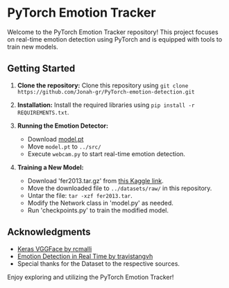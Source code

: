 # PyTorch Emotion Tracker

Welcome to the PyTorch Emotion Tracker repository! This project focuses on real-time emotion detection using PyTorch and is equipped with tools to train new models.

## Getting Started

1. **Clone the repository:** Clone this repository using `git clone https://github.com/Jonah-gr/PyTorch-emotion-detection.git`
2. **Installation:** Install the required libraries using `pip install -r REQUIREMENTS.txt`.
3. **Running the Emotion Detector:** 
   - Download [model.pt](https://1drv.ms/u/s!AtugCP0Mx48phOwKPvDIkmIC81-6oA?e=47oA9N)
   - Move `model.pt` to `../src/`
   - Execute `webcam.py` to start real-time emotion detection.

4. **Training a New Model:**
   - Download 'fer2013.tar.gz' from [this Kaggle link](https://www.kaggle.com/c/challenges-in-representation-learning-facial-expression-recognition-challenge/data?select=fer2013.tar.gz).
   - Move the downloaded file to `../datasets/raw/` in this repository.
   - Untar the file: `tar -xzf fer2013.tar`.
   - Modify the Network class in 'model.py' as needed.
   - Run 'checkpoints.py' to train the modified model.

## Acknowledgments

- [Keras VGGFace by rcmalli](https://github.com/rcmalli/keras-vggface)
- [Emotion Detection in Real Time by travistangvh](https://github.com/travistangvh/emotion-detection-in-real-time)
- Special thanks for the Dataset to the respective sources.

Enjoy exploring and utilizing the PyTorch Emotion Tracker!
